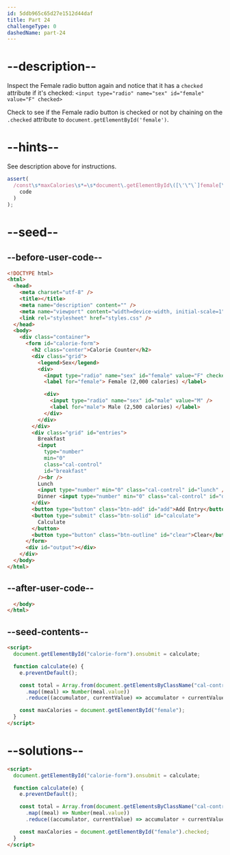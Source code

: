 ```yaml
---
id: 5ddb965c65d27e1512d44daf
title: Part 24
challengeType: 0
dashedName: part-24
---
```


# --description--

Inspect the Female radio button again and notice that it has a `checked` attribute if it's checked: `<input type="radio" name="sex" id="female" value="F" checked>`

Check to see if the Female radio button is checked or not by chaining on the `.checked` attribute to `document.getElementById('female')`.

# --hints--

See description above for instructions.

```js
assert(
  /const\s*maxCalories\s*=\s*document\.getElementById\([\'\"\`]female[\'\"\`]\)\.checked/.test(
    code
  )
);
```

# --seed--

## --before-user-code--

```html
<!DOCTYPE html>
<html>
  <head>
    <meta charset="utf-8" />
    <title></title>
    <meta name="description" content="" />
    <meta name="viewport" content="width=device-width, initial-scale=1" />
    <link rel="stylesheet" href="styles.css" />
  </head>
  <body>
    <div class="container">
      <form id="calorie-form">
        <h2 class="center">Calorie Counter</h2>
        <div class="grid">
          <legend>Sex</legend>
          <div>
            <input type="radio" name="sex" id="female" value="F" checked />
            <label for="female"> Female (2,000 calories) </label>

            <div>
              <input type="radio" name="sex" id="male" value="M" />
              <label for="male"> Male (2,500 calories) </label>
            </div>
          </div>
        </div>
        <div class="grid" id="entries">
          Breakfast
          <input
            type="number"
            min="0"
            class="cal-control"
            id="breakfast"
          /><br />
          Lunch
          <input type="number" min="0" class="cal-control" id="lunch" /><br />
          Dinner <input type="number" min="0" class="cal-control" id="dinner" />
        </div>
        <button type="button" class="btn-add" id="add">Add Entry</button>
        <button type="submit" class="btn-solid" id="calculate">
          Calculate
        </button>
        <button type="button" class="btn-outline" id="clear">Clear</button>
      </form>
      <div id="output"></div>
    </div>
  </body>
</html>
```

## --after-user-code--

```html
  </body>
</html>
```

## --seed-contents--

```html
<script>
  document.getElementById("calorie-form").onsubmit = calculate;

  function calculate(e) {
    e.preventDefault();

    const total = Array.from(document.getElementsByClassName("cal-control"))
      .map((meal) => Number(meal.value))
      .reduce((accumulator, currentValue) => accumulator + currentValue, 0);

    const maxCalories = document.getElementById("female");
  }
</script>
```

# --solutions--

```html
<script>
  document.getElementById("calorie-form").onsubmit = calculate;

  function calculate(e) {
    e.preventDefault();

    const total = Array.from(document.getElementsByClassName("cal-control"))
      .map((meal) => Number(meal.value))
      .reduce((accumulator, currentValue) => accumulator + currentValue, 0);

    const maxCalories = document.getElementById("female").checked;
  }
</script>
```
